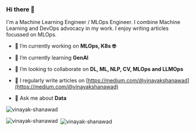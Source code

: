 ### Hi there 👋

I'm a Machine Learning Engineer / MLOps Engineer. I combine Machine Learning and DevOps advocacy in my work. I enjoy writing articles focussed on MLOps.

- 🔭 I’m currently working on **MLOps, K8s 🤓**

- 🌱 I’m currently learning **GenAI**

- 👯 I’m looking to collaborate on **DL, ML, NLP, CV, MLOps and LLMOps**

- 📝 I regularly write articles on [https://medium.com/@vinayakshanawad](https://medium.com/@vinayakshanawad)

- 💬 Ask me about **Data**

<p align="left"> <img src="https://komarev.com/ghpvc/?username=vinayak-shanawad&label=Visitors&color=0e75b6&style=flat" alt="vinayak-shanawad" /> </p>

<p><img align="left" src="https://github-readme-stats.vercel.app/api/top-langs?username=vinayak-shanawad&show_icons=true&locale=en&layout=compact" alt="vinayak-shanawad" /></p>

<p>&nbsp;<img align="center" src="https://github-readme-stats.vercel.app/api?username=vinayak-shanawad&show_icons=true&locale=en" alt="vinayak-shanawad" /></p>
